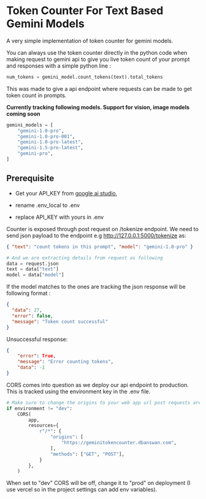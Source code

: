 # Token Counter For Text Based Gemini Models

A very simple implementation of token counter for gemini models.

You can always use the token counter directly in the python code when making request to gemini api to give you live token count of your prompt and responses with a simple python line :

```python
num_tokens = gemini_model.count_tokens(text).total_tokens
```

This was made to give a api endpoint where requests can be made to get token count in prompts.

**Currently tracking following models. Support for vision, image models coming soon**

```python
gemini_models = [
    "gemini-1.0-pro",
    "gemini-1.0-pro-001",
    "gemini-1.0-pro-latest",
    "gemini-1.5-pro-latest",
    "gemini-pro",
]
```

## Prerequisite

- Get your API_KEY from [google ai studio](https://aistudio.google.com/app/apikey),

- rename .env_local to .env
- replace API_KEY with yours in .env

Counter is exposed through post request on /tokenize endpoint. We need to send json payload to the endpoint e.g http://127.0.0.1:5000/tokenize as:

```json
{ "text": "count tokens in this prompt", "model": "gemini-1.0-pro" }
```

```python
# And we are extracting details from request as following
data = request.json
text = data["text"]
model = data["model"]

```

If the model matches to the ones are tracking the json response will be following format :

```json
{
  "data": 27,
  "error": false,
  "message": "Token count successful"
}
```

Unsuccessful response:

```json
{
    "error": True,
    "message": "Error counting tokens",
    "data": -1
}
```

CORS comes into question as we deploy our api endpoint to production. This is tracked using the environment key in the .env file.

```python
# Make sure to change the origins to your web app url post requests are coming from
if environment != "dev":
    CORS(
        app,
        resources={
            r"/*": {
                "origins": [
                    "https://geminitokencounter.dbanswan.com",
                ],
                "methods": ["GET", "POST"],
            }
        },
    )

```

When set to "dev" CORS will be off, change it to "prod" on deployment (I use vercel so in the project settings can add env variables).
